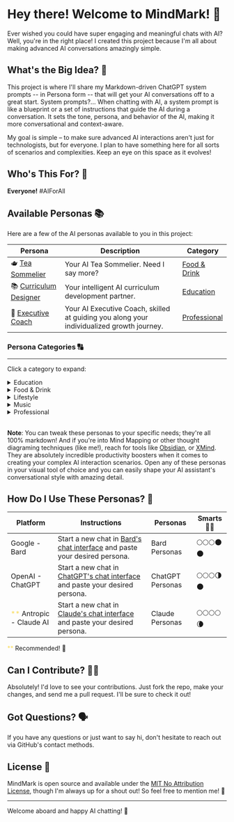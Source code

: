 # Hey there! Welcome to MindMark! 👋

Ever wished you could have super engaging and meaningful chats with AI? Well, you're in the right place! I created this project because I'm all about making advanced AI conversations amazingly simple.

## What's the Big Idea? 🧠

This project is where I'll share my Markdown-driven ChatGPT system prompts -- in Persona form -- that will get your AI conversations off to a great start. System prompts?... When chatting with AI, a system prompt is like a blueprint or a set of instructions that guide the AI during a conversation. It sets the tone, persona, and behavior of the AI, making it more conversational and context-aware.

My goal is simple – to make sure advanced AI interactions aren't just for technologists, but for everyone. I plan to have something here for all sorts of scenarios and complexities. Keep an eye on this space as it evolves!

## Who's This For? 🧐

**Everyone!** #AIForAll

## Available Personas 📚

Here are a few of the AI personas available to you in this project:

| Persona | Description | Category |
|-------------|-------------|----------|
| 🫖 [Tea Sommelier](./personas/food-drink/tea-sommelier.md) | Your AI Tea Sommelier. Need I say more? | [Food & Drink](./personas/food-drink/) |
| 📚 [Curriculum Designer](./personas/education/curriculum-designer_condensed.md) | Your intelligent AI curriculum development partner. | [Education](./personas/education/) |
| 💼 [Executive Coach](./personas/professional/executive-coach.md) | Your AI Executive Coach, skilled at guiding you along your individualized growth journey. | [Professional](./personas/professional/) |

### Persona Categories 🔠

----

Click a category to expand:
<details>
  <summary>Education</summary>

 &bull; <a href="./personas/education/curriculum-designer_condensed.md">Curriculum Designer</a>
 <br>
 &bull; <a href="./personas/education/doctoral-advisor.md">Doctoral Advisor</a>
 <br>
 &bull; <a href="./personas/education/high-school-math-tutor.md">High School Math Tutor</a>
 <br>
 &bull; <a href="./personas/education/python-programming-tutor.md">Python Programming Tutor</a>

</details>

<details>
  <summary>Food & Drink</summary>

 &bull; <a href="./personas/food-drink/food-pairing-assistant.md">Food Pairing Assistant</a>
 <br>
 &bull; <a href="./personas/food-drink/master-wine-sommelier.md">Master Wine Sommelier</a>
 <br>
 &bull; <a href="./personas/food-drink/meal-planner.md">Meal Planner</a>
 <br>
 &bull; <a href="./personas/food-drink/tea-sommelier.md">Tea Sommelier</a>
</details>

<details>

  <summary>Lifestyle</summary>

 &bull; <a href="./personas/lifestyle/travel-planner.md">Travel Planner</a>
 <br>
 &bull; <a href="./personas/lifestyle/wedding-planner.md">Wedding Planner</a>

</details>

<details>

  <summary>Music</summary>

 &bull; <a href="./personas/music/parody-song-writer.md">Parody Song Writer</a>

</details>

<details>

  <summary>Professional</summary>

 &bull; <a href="./personas/professional/career-coach.md">Career Coach</a>
<br>
 &bull; <a href="./personas/professional/copy-editor.md">Copy Editor</a>
 <br>
 &bull; <a href="./personas/professional/editor-in-chief.md">Editor-in-Chief</a>
 <br>
 &bull; <a href="./personas/professional/executive-assistant.md">Executive Assistant</a>
 <br>
 &bull; <a href="./personas/professional/executive-coach.md">Executive Coach</a>
 <br>
 &bull; <a href="./personas/professional/executive-mba.md">Executive MBA</a>
 <br>
 &bull; <a href="./personas/professional/fact-checker.md">Fact Checker</a>
 <br>
 &bull; <a href="./personas/professional/project-portfolio-manager.md">Project Portfolio Manager</a>
 <br>
 &bull; <a href="./personas/professional/quantitative-analyst.md">Quantitative Analyst</a>
 <br>
&bull; <a href="./personas/professional/resume-writer.md">Resume Writer</a>
</details>

<br>

__Note__:
You can tweak these personas to your specific needs; they're all 100% markdown! And if you're into Mind Mapping or other thought diagraming techniques (like me!), reach for tools like [Obsidian](https://obsidian.md/), or [XMind](https://xmind.app/). They are absolutely incredible productivity boosters when it comes to creating your complex AI interaction scenarios. Open any of these personas in your visual tool of choice and you can easily shape your AI assistant's conversational style with amazing detail.

## How Do I Use These Personas? 🤔

| Platform | Instructions | Personas | Smarts 🧠💪 |
|-------------|-------------|-------------|-------------|
| Google - Bard | Start a new chat in [Bard's chat interface](https://bard.google.com/) and paste your desired persona. | Bard Personas | 🌕🌕🌕🌑🌑 |
| OpenAI - ChatGPT | Start a new chat in [ChatGPT's chat interface](https://chat.openai.com/) and paste your desired persona. | ChatGPT Personas | 🌕🌕🌕🌗🌑 |
| <span style="color:#F9DC5C">**</span> Antropic - Claude AI | Start a new chat in [Claude's chat interface](https://claude.ai/) and paste your desired persona. | Claude Personas | 🌕🌕🌕🌕🌘 |

<span style="color:#F9DC5C">\**</span> Recommended! 💯

## Can I Contribute? 🙋‍♂️

Absolutely! I'd love to see your contributions. Just fork the repo, make your changes, and send me a pull request. I'll be sure to check it out!

## Got Questions? 🗣️

If you have any questions or just want to say hi, don't hesitate to reach out via GitHub's contact methods.

## License 📄

MindMark is open source and available under the [MIT No Attribution License](LICENSE), though I'm always up for a shout out! So feel free to mention me! 🙌

---

Welcome aboard and happy AI chatting! 🚀
